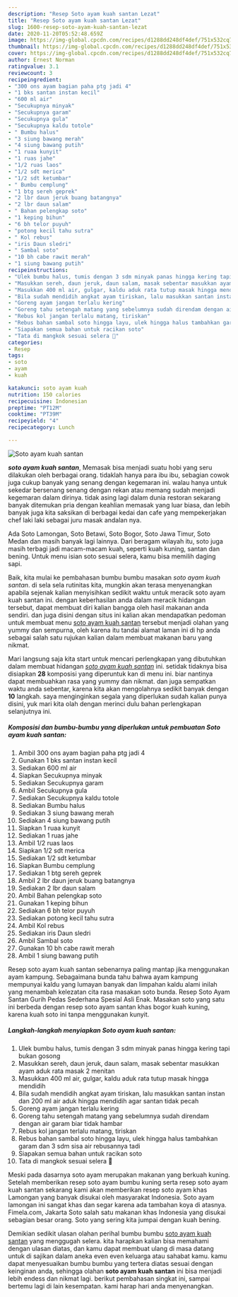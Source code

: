 ```yaml
---
description: "Resep Soto ayam kuah santan Lezat"
title: "Resep Soto ayam kuah santan Lezat"
slug: 1600-resep-soto-ayam-kuah-santan-lezat
date: 2020-11-20T05:52:48.659Z
image: https://img-global.cpcdn.com/recipes/d1288dd248df4def/751x532cq70/soto-ayam-kuah-santan-foto-resep-utama.jpg
thumbnail: https://img-global.cpcdn.com/recipes/d1288dd248df4def/751x532cq70/soto-ayam-kuah-santan-foto-resep-utama.jpg
cover: https://img-global.cpcdn.com/recipes/d1288dd248df4def/751x532cq70/soto-ayam-kuah-santan-foto-resep-utama.jpg
author: Ernest Norman
ratingvalue: 3.1
reviewcount: 3
recipeingredient:
- "300 ons ayam bagian paha ptg jadi 4"
- "1 bks santan instan kecil"
- "600 ml air"
- "Secukupnya minyak"
- "Secukupnya garam"
- "Secukupnya gula"
- "Secukupnya kaldu totole"
- " Bumbu halus"
- "3 siung bawang merah"
- "4 siung bawang putih"
- "1 ruaa kunyit"
- "1 ruas jahe"
- "1/2 ruas laos"
- "1/2 sdt merica"
- "1/2 sdt ketumbar"
- " Bumbu cemplung"
- "1 btg sereh geprek"
- "2 lbr daun jeruk buang batangnya"
- "2 lbr daun salam"
- " Bahan pelengkap soto"
- "1 keping bihun"
- "6 bh telor puyuh"
- "potong kecil tahu sutra"
- " Kol rebus"
- "iris Daun sledri"
- " Sambal soto"
- "10 bh cabe rawit merah"
- "1 siung bawang putih"
recipeinstructions:
- "Ulek bumbu halus, tumis dengan 3 sdm minyak panas hingga kering tapi bukan gosong"
- "Masukkan sereh, daun jeruk, daun salam, masak sebentar masukkan ayam aduk rata masak 2 menitan"
- "Masukkan 400 ml air, gulgar, kaldu aduk rata tutup masak hingga mendidih"
- "Bila sudah mendidih angkat ayam tiriskan, lalu masukkan santan instan dan 200 ml air aduk hingga mendidih agar santan tidak pecah"
- "Goreng ayam jangan terlalu kering"
- "Goreng tahu setengah matang yang sebelumnya sudah direndam dengan air garam biar tidak hambar"
- "Rebus kol jangan terlalu matang, tiriskan"
- "Rebus bahan sambal soto hingga layu, ulek hingga halus tambahkan garam dan 3 sdm sisa air rebusannya tadi"
- "Siapakan semua bahan untuk racikan soto"
- "Tata di mangkok sesuai selera 🤗"
categories:
- Resep
tags:
- soto
- ayam
- kuah

katakunci: soto ayam kuah 
nutrition: 150 calories
recipecuisine: Indonesian
preptime: "PT12M"
cooktime: "PT39M"
recipeyield: "4"
recipecategory: Lunch

---
```



![Soto ayam kuah santan](https://img-global.cpcdn.com/recipes/d1288dd248df4def/751x532cq70/soto-ayam-kuah-santan-foto-resep-utama.jpg)

<b><i>soto ayam kuah santan</i></b>, Memasak bisa menjadi suatu hobi yang seru dilakukan oleh berbagai orang. tidaklah hanya para ibu ibu, sebagian cowok juga cukup banyak yang senang dengan kegemaran ini. walau hanya untuk sekedar bersenang senang dengan rekan atau memang sudah menjadi kegemaran dalam dirinya. tidak asing lagi dalam dunia restoran sekarang banyak ditemukan pria dengan keahlian memasak yang luar biasa, dan lebih banyak juga kita saksikan di berbagai kedai dan cafe yang mempekerjakan chef laki laki sebagai juru masak andalan nya.

Ada Soto Lamongan, Soto Betawi, Soto Bogor, Soto Jawa Timur, Soto Medan dan masih banyak lagi lainnya. Dari beragam wilayah itu, soto juga masih terbagi jadi macam-macam kuah, seperti kuah kuning, santan dan bening. Untuk menu isian soto sesuai selera, kamu bisa memilih daging sapi.

Baik, kita mulai ke pembahasan bumbu bumbu masakan <i>soto ayam kuah santan</i>. di sela sela rutinitas kita, mungkin akan terasa menyenangkan apabila sejenak kalian menyisihkan sedikit waktu untuk meracik soto ayam kuah santan ini. dengan keberhasilan anda dalam meracik hidangan tersebut, dapat membuat diri kalian bangga oleh hasil makanan anda sendiri. dan juga disini dengan situs ini kalian akan mendapatkan pedoman untuk membuat menu <u>soto ayam kuah santan</u> tersebut menjadi olahan yang yummy dan sempurna, oleh karena itu tandai alamat laman ini di hp anda sebagai salah satu rujukan kalian dalam membuat makanan baru yang nikmat.


Mari langsung saja kita start untuk mencari perlengkapan yang dibutuhkan dalam membuat hidangan <u><i>soto ayam kuah santan</i></u> ini. setidak tidaknya bisa disiapkan <b>28</b> komposisi yang diperuntuk kan di menu ini. biar nantinya dapat membuahkan rasa yang yummy dan nikmat. dan juga sempatkan waktu anda sebentar, karena kita akan mengolahnya sedikit banyak dengan <b>10</b> langkah. saya menginginkan segala yang diperlukan sudah kalian punya disini, yuk mari kita olah dengan merinci dulu bahan perlengkapan selanjutnya ini.

<!--inarticleads1-->

##### Komposisi dan bumbu-bumbu yang diperlukan untuk pembuatan Soto ayam kuah santan:

1. Ambil 300 ons ayam bagian paha ptg jadi 4
1. Gunakan 1 bks santan instan kecil
1. Sediakan 600 ml air
1. Siapkan Secukupnya minyak
1. Sediakan Secukupnya garam
1. Ambil Secukupnya gula
1. Sediakan Secukupnya kaldu totole
1. Sediakan  Bumbu halus
1. Sediakan 3 siung bawang merah
1. Sediakan 4 siung bawang putih
1. Siapkan 1 ruaa kunyit
1. Sediakan 1 ruas jahe
1. Ambil 1/2 ruas laos
1. Siapkan 1/2 sdt merica
1. Sediakan 1/2 sdt ketumbar
1. Siapkan  Bumbu cemplung
1. Sediakan 1 btg sereh geprek
1. Ambil 2 lbr daun jeruk buang batangnya
1. Sediakan 2 lbr daun salam
1. Ambil  Bahan pelengkap soto
1. Gunakan 1 keping bihun
1. Sediakan 6 bh telor puyuh
1. Sediakan potong kecil tahu sutra
1. Ambil  Kol rebus
1. Sediakan iris Daun sledri
1. Ambil  Sambal soto
1. Gunakan 10 bh cabe rawit merah
1. Ambil 1 siung bawang putih


Resep soto ayam kuah santan sebenarnya paling mantap jika menggunakan ayam kampung. Sebagaimana bunda tahu bahwa ayam kampung mempunyai kaldu yang lumayan banyak dan limpahan kaldu alami inilah yang menambah kelezatan cita rasa masakan soto bunda. Resep Soto Ayam Santan Gurih Pedas Sederhana Spesial Asli Enak. Masakan soto yang satu ini berbeda dengan resep soto ayam santan khas bogor kuah kuning, karena kuah soto ini tanpa menggunakan kunyit. 

<!--inarticleads2-->

##### Langkah-langkah menyiapkan Soto ayam kuah santan:

1. Ulek bumbu halus, tumis dengan 3 sdm minyak panas hingga kering tapi bukan gosong
1. Masukkan sereh, daun jeruk, daun salam, masak sebentar masukkan ayam aduk rata masak 2 menitan
1. Masukkan 400 ml air, gulgar, kaldu aduk rata tutup masak hingga mendidih
1. Bila sudah mendidih angkat ayam tiriskan, lalu masukkan santan instan dan 200 ml air aduk hingga mendidih agar santan tidak pecah
1. Goreng ayam jangan terlalu kering
1. Goreng tahu setengah matang yang sebelumnya sudah direndam dengan air garam biar tidak hambar
1. Rebus kol jangan terlalu matang, tiriskan
1. Rebus bahan sambal soto hingga layu, ulek hingga halus tambahkan garam dan 3 sdm sisa air rebusannya tadi
1. Siapakan semua bahan untuk racikan soto
1. Tata di mangkok sesuai selera 🤗


Meski pada dasarnya soto ayam merupakan makanan yang berkuah kuning. Setelah memberikan resep soto ayam bumbu kuning serta resep soto ayam kuah santan sekarang kami akan memberikan resep soto ayam khas Lamongan yang banyak disukai oleh masyarakat Indonesia. Soto ayam lamongan ini sangat khas dan segar karena ada tambahan koya di atasnya. Fimela.com, Jakarta Soto salah satu makanan khas Indonesia yang disukai sebagian besar orang. Soto yang sering kita jumpai dengan kuah bening. 

Demikian sedikit ulasan olahan perihal bumbu bumbu <u>soto ayam kuah santan</u> yang menggugah selera. kita harapkan kalian bisa memahami dengan ulasan diatas, dan kamu dapat membuat ulang di masa datang untuk di sajikan dalam aneka even even keluarga atau sahabat kamu. kamu dapat menyesuaikan bumbu bumbu yang tertera diatas sesuai dengan keinginan anda, sehingga olahan <b>soto ayam kuah santan</b> ini bisa menjadi lebih endess dan nikmat lagi. berikut pembahasan singkat ini, sampai bertemu lagi di lain kesempatan. kami harap hari anda menyenangkan.
